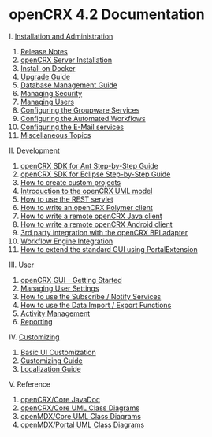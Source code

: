 # openCRX 4.2 Documentation #

I. [Installation and Administration](42/Admin/README.md)

1. [Release Notes](http://www.opencrx.org./opencrx/4.2/RELEASE-NOTES-4.2.txt)
1. [openCRX Server Installation](42/Admin/InstallerServer/README.md)
1. [Install on Docker](42/Admin/InstallOnDocker/README.md)
1. [Upgrade Guide](42/Admin/HowToUpgrade/README.md)
1. [Database Management Guide](42/Admin/DatabaseManagement/README.md)
1. [Managing Security](42/Admin/ManagingSecurity/README.md)
1. [Managing Users](42/Admin/ManagingUsers/README.md)
1. [Configuring the Groupware Services](42/Admin/GroupwareServices/README.md)
1. [Configuring the Automated Workflows](42/Admin/AutomatedWorkflows/README.md)
1. [Configuring the E-Mail services](42/Admin/EMailServices/README.md)
1. [Miscellaneous Topics](42/Admin/Miscellaneous/README.md)

II. [Development](42/Sdk/README.md)

1. [openCRX SDK for Ant Step-by-Step Guide](42/Sdk/StepByStepAnt/README.md)
1. [openCRX SDK for Eclipse Step-by-Step Guide](42/Sdk/StepByStepEclipse/README.md)
1. [How to create custom projects](42/Sdk/CustomProject/README.md)
1. [Introduction to the openCRX UML model](42/Sdk/Modeling/README.md)
1. [How to use the REST servlet](42/Sdk/Rest/README.md)
1. [How to write an openCRX Polymer client](42/Sdk/PolymerClient/README.md)
1. [How to write a remote openCRX Java client](42/Sdk/RemoteJavaClient/README.md)
1. [How to write a remote openCRX Android client](42/Sdk/RemoteAndroidClient/README.md)
1. [3rd party integration with the openCRX BPI adapter](42/Sdk/BpiAdapter/README.md)
1. [Workflow Engine Integration](42/Sdk/WFE/README.md)
1. [How to extend the standard GUI using PortalExtension](42/Sdk/PortalExtension/README.md)

III. [User](42/Users/README.md)

1. [openCRX GUI - Getting Started](http://www.opencrx.org/opencrx/2.13/gui/openCRX_gui.pdf)
1. [Managing User Settings](42/Users/UserSettings/README.md)
1. [How to use the Subscribe / Notify Services](42/Users/SubscribeNotify/README.md)
1. [How to use the Data Import / Export Functions](42/Users/DataImportExport/README.md)
1. [Activity Management](42/Users/Activities/README.md)
1. [Reporting](42/Users/Reporting/README.md)

IV. [Customizing](42/Customizing/README.md)

1. [Basic UI Customization](http://www.opencrx.org/opencrx/1.7/BasicCustomization/htmlsingle/openCRX_BasicCustomization.html)
1. [Customizing Guide](http://www.opencrx.org/opencrx/2.13/customizing/openCRX_customizing.html)
1. [Localization Guide](http://www.opencrx.org/opencrx/1.5/languageLocalizationGuide/htmlsingle/openCRX_LanguageLocalization.html)

V. Reference

1. [openCRX/Core JavaDoc](http://www.opencrx.org/opencrx/4.2/java/index.html)
1. [openCRX/Core UML Class Diagrams](http://www.opencrx.org/opencrx/4.2/uml/opencrx-core/index.html)
1. [openMDX/Core UML Class Diagrams](http://www.opencrx.org/opencrx/4.2/uml/openmdx-core/index.html)
1. [openMDX/Portal UML Class Diagrams](http://www.opencrx.org/opencrx/4.2/uml/openmdx-portal/index.html)
